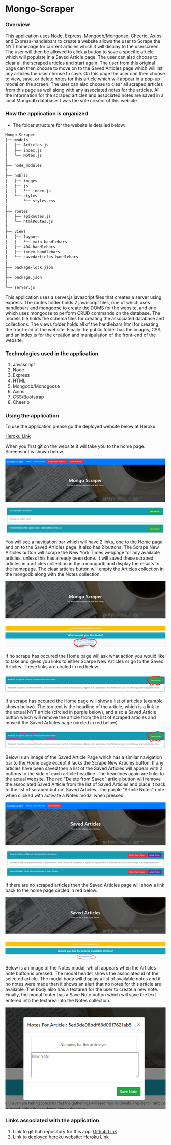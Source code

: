 # Mongo-Scraper 

### Overview
This application uses Node, Express, Mongodb/Mongoose, Cheerio, Axios, and Express-handlebars to create a website allows the user to Scrape the NYT homepage for current articles which it will display to the userscreen.  The user will then be allowed to click a button to save a specific article which will populate in a Saved Article page.  The user can also choose to clear all the scraped articles and start again.  The user from this original page can then choose to move on to the Saved Articles page which will list any articles the user choose to save.  On this page the user can then choose to view, save, or delete notes for this article which will appear in a pop-up modal on the screen.   The user can also choose to clear all scraped articles from this page as well along with any associated notes for the articles.  All the information for the scraped articles and associated notes are saved in a local Mongodb database.  I was the sole creator of this website.

### How the application is organized
* The folder structure for the website is detailed below:
```
Mongo Scraper
├── models
│   ├── Articles.js
│   ├── index.js
│   └── Notes.js
│   
├── node_modules
│ 
├── public
│   ├── images
│   ├── js
│   │   └── index.js
│   └── styles
│       └── styles.css     
│
├── routes
│   ├── apiRoutes.js
│   └── htmlRoutes.js 
│
├── views
│   ├── layouts
│   │   └── main.handlebars 
│   ├── 404.handlebars
│   ├── index.handlebars
│   └── savedarticles.handlebars 
│
├── package-lock.json
│
├── package.json 
│   
└── server.js
```

This application uses a server.js javascript files that creates a server using express.  The routes folder holds 2 javascript files, one of which uses handlebars and mongoose to create the DOMS for the website,  and one which uses mongoose to perform CRUD commands on the database.  The models file holds the schema files for creating the associated database and collections.  The views folder holds all of the handlebars html for creating the front-end of the website.  Finally the public folder has the images, CSS, and an index.js for the creation and manipulation of the front-end of the website.


### Technologies used in the application
1.  Javascript
2.  Node
3.  Express
4.  HTML
5.  Mongodb/Monogoose
6.  Axios
7.  CSS/Bootstrap
8.  Cheerio

### Using the application
To use the application please go the deployed website below at Heroku.

  [Heroku Link](https://dry-bayou-13937.herokuapp.com/)

When you first git on the website it will take you to the home page.  Screenshot is shown below.


  ![Image of screenshot](public/images/MongoScrape.png)

You will see a navigation bar which will have 2 links, one to the Home page and on to the Saved Articles page.  It also has 2 buttons.  The Scrape New Articles button will scrape the New York Times webpage for any available articles, unless this has already been done.  It will saved these scraped articles in a articles collection in the a mongodb and display the results to the homepage.  The clear articles button will empty the Articles collection in the mongodb along with the Notes collection.

  ![Image of screenshot](public/images/MongoScrape3.png)

If no scrape has occured the Home page will ask what action you would like to take and gives you links to either Scarpe New Articles or go to the Saved Articles.  These links are circled in red below.

  ![Image of screenshot](public/images/MongoScrape2.png)

If a scrape has occured the Home page will show a list of articles (example shown below).  The top text is the headline of the article, which is a link to the actual NYT article (circled in purple below), and also a Saved Article button which will remove the article from the list of scraped articles and move it the Saved Articles page (circled in red below). 

  ![Image of screenshot](public/images/MongoScrape4.png)

Below is an image of the Saved Article Page which has a similar navigation bar to the Home page except it lacks the Scrape New Articles button.  If any articles have been saved then a list of the Saved Articles will appear with 2 buttons to the side of each article headline.  The headlines again are links to the actual website.  The red "Delete from Saved" article button will remove the associated Saved Article from the list of Saved Articles and place it back to the list of scraped but not Saved Articles.  The purple "Article Notes" note when clicked with activate a Notes modal when pressed.

  ![Image of screenshot](public/images/MongoScrape5.png)

If there are no scraped articles then the Saved Articles page will show a link back to the home page circled in red below.

  ![Image of screenshot](public/images/MongoScrape6.png)

Below is an image of the Notes modal, which appears when the Articles note button is pressed.  The modal header shows the associated id of the selected article.  The modal body will display a list of available notes and if no notes were made then it shows an alert that no notes for this article are available.  The body also has a textarea for the user to create a new note.  Finally, the modal footer has a Save Note button which will save the text entered into the textarea into the Notes collection.

  ![Image of screenshot](public/images/MongoScrape7.png)

### Links associated with the application
1.  Link to git hub repository for this app:  [Github Link](https://github.com/eozuna3/Mongo-Scraper)
2.  Link to deployed heroku website:  [Heroku Link](https://dry-bayou-13937.herokuapp.com/)